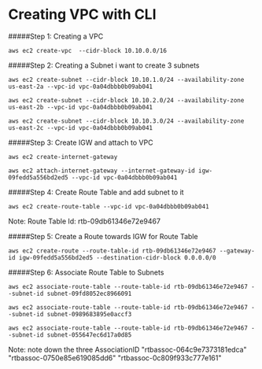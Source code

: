 # Creating VPC with CLI

#####Step 1: Creating a VPC

~~~
aws ec2 create-vpc  --cidr-block 10.10.0.0/16

~~~

#####Step 2: Creating a Subnet
i want to create 3 subnets

~~~
aws ec2 create-subnet --cidr-block 10.10.1.0/24 --availability-zone us-east-2a --vpc-id vpc-0a04dbbb0b09ab041

aws ec2 create-subnet --cidr-block 10.10.2.0/24 --availability-zone us-east-2b --vpc-id vpc-0a04dbbb0b09ab041

aws ec2 create-subnet --cidr-block 10.10.3.0/24 --availability-zone us-east-2c --vpc-id vpc-0a04dbbb0b09ab041
~~~

#####Step 3: Create IGW and attach to VPC 
~~~
aws ec2 create-internet-gateway 

aws ec2 attach-internet-gateway --internet-gateway-id igw-09fedd5a556bd2ed5 --vpc-id vpc-0a04dbbb0b09ab041
~~~

#####Step 4: Create Route Table and add subnet to it
~~~
aws ec2 create-route-table --vpc-id vpc-0a04dbbb0b09ab041 
~~~
Note: Route Table Id: rtb-09db61346e72e9467

#####Step 5: Create a Route towards IGW for Route Table
~~~
aws ec2 create-route --route-table-id rtb-09db61346e72e9467 --gateway-id igw-09fedd5a556bd2ed5 --destination-cidr-block 0.0.0.0/0
~~~

#####Step 6: Associate Route Table to Subnets
~~~
aws ec2 associate-route-table --route-table-id rtb-09db61346e72e9467 --subnet-id subnet-09fd8052ec8966091

aws ec2 associate-route-table --route-table-id rtb-09db61346e72e9467 --subnet-id subnet-0989683895e0accf3

aws ec2 associate-route-table --route-table-id rtb-09db61346e72e9467 --subnet-id subnet-055647ec6d17a0d85 

~~~ 
Note: note down the three AssociationID
"rtbassoc-064c9e7373181edca"
"rtbassoc-0750e85e619085dd6"
"rtbassoc-0c809f933c777e161"